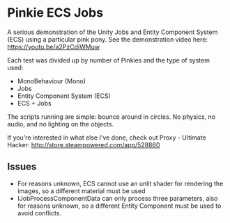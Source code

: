 # Pinkie ECS Jobs

A serious demonstration of the Unity Jobs and Entity Component System (ECS) using a particular pink pony. See the demonstration video here: https://youtu.be/a2PzCdiWMuw

Each test was divided up by number of Pinkies and the type of system used:

- MonoBehaviour (Mono)
- Jobs
- Entity Component System (ECS)
- ECS + Jobs

The scripts running are simple: bounce around in circles. No physics, no audio, and no lighting on the objects.

If you're interested in what else I've done, check out Proxy - Ultimate Hacker: 
http://store.steampowered.com/app/528860

## Issues

- For reasons unknown, ECS cannot use an unlit shader for rendering the images, so a different material must be used
- IJobProcessComponentData can only process three parameters, also for reasons unknown, so a different Entity Component must be used to avoid conflicts.
